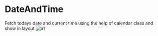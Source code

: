 # DateAndTime
Fetch todays date and current time using the help of calendar class and show in layout
![a1](https://user-images.githubusercontent.com/87475295/145665482-ca8f548e-ee92-4fc8-9c2b-c52c12b19678.jpeg)
